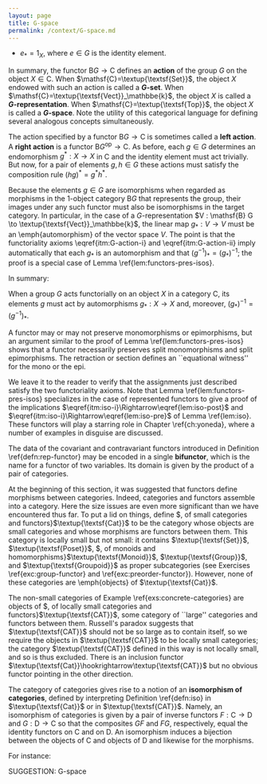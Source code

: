 ```yaml
---
layout: page
title: G-space
permalink: /context/G-space.md
---
```

-  $e_* = 1_X$, where $e \in G$ is the identity element.

In summary, the functor $\mathsf{B} G \to \mathsf{C}$ defines an **action** of the group $G$ on the object $X \in \mathsf{C}$. When $\mathsf{C}=\textup{\textsf{Set}}$, the object $X$ endowed with such an action is called a **$G$-set**. When $\mathsf{C}=\textup{\textsf{Vect}}_\mathbbe{k}$, the object $X$ is called a **$G$-representation**. When $\mathsf{C}=\textup{\textsf{Top}}$, the object $X$ is called a **$G$-space**. Note the utility of this categorical language for defining several analogous concepts simultaneously.


The action specified by a functor $\mathsf{B} G \to \mathsf{C}$ is sometimes called a **left action**. A **right action** is a functor $\mathsf{B} G^\mathrm{op} \to \mathsf{C}$. As before, each $g \in G$ determines an endomorphism $g^* : X \to X$ in $\mathsf{C}$ and the identity element must act trivially. But now, for a pair of elements $g,h \in G$ these actions must satisfy the composition rule $(hg)^*=g^*h^*$.

Because the elements $g \in G$ are isomorphisms when regarded as morphisms in the 1-object category $\mathsf{B} G$ that represents the group, their images under any such functor must also be isomorphisms in the target category. In particular, in the case of a $G$-representation $V : \mathsf{B} G \to \textup{\textsf{Vect}}_\mathbbe{k}$, the linear map $g_* : V \to V$ must be an \emph{automorphism} of the vector space $V$.
The point is that the functoriality axioms \eqref{itm:G-action-i} and \eqref{itm:G-action-ii} imply automatically that each $g_*$ is an automorphism and that $(g^{-1})_* = (g_*)^{-1}$; the proof is a special case of Lemma \ref{lem:functors-pres-isos}.


In summary:

 When a group $G$ acts functorially on an object $X$ in a category $\mathsf{C}$, its elements $g$ must act by automorphisms $g_* : X \to X$ and, moreover, $(g_*)^{-1} = (g^{-1})_*$.


A functor may or may not preserve monomorphisms or epimorphisms, but an argument similar to the proof of Lemma \ref{lem:functors-pres-isos} shows that a functor necessarily preserves split monomorphisms and split epimorphisms. The retraction or section defines an ``equational witness'' for the mono or the epi.



We leave it to the reader to verify that the assignments just described satisfy the two functoriality axioms. Note that Lemma \ref{lem:functors-pres-isos} specializes in the case of represented functors to give a proof of the implications $\eqref{itm:iso-i}\Rightarrow\eqref{lem:iso-post}$ and $\eqref{itm:iso-i}\Rightarrow\eqref{lem:iso-pre}$ of Lemma \ref{lem:iso}. These functors will play a starring role in Chapter \ref{ch:yoneda}, where a number of examples in disguise are discussed.

The data of the covariant and contravariant functors introduced in Definition \ref{defn:rep-functor} may be encoded in a single **bifunctor**, which is the name for a functor of two variables. Its domain is given by the product of a pair of categories.





At the beginning of this section, it was suggested that functors define morphisms between categories. Indeed, categories and functors assemble into a category. Here the size issues are even more significant than we have encountered thus far. To put a lid on things, define $, of small categories and functors}$\textup{\textsf{Cat}}$ to be the category whose objects are small categories and whose morphisms are functors between them. This category is locally small but not small: it contains $\textup{\textsf{Set}}$, $\textup{\textsf{Poset}}$, $, of monoids and homomorphisms}$\textup{\textsf{Monoid}}$,  $\textup{\textsf{Group}}$, and  $\textup{\textsf{Groupoid}}$  as proper subcategories (see Exercises \ref{exc:group-functor} and \ref{exc:preorder-functor}). However, none of these categories are \emph{objects} of $\textup{\textsf{Cat}}$.

 The non-small categories of Example \ref{exs:concrete-categories} are objects of $, of locally small categories and functors}$\textup{\textsf{CAT}}$, some category of ``large'' categories and functors between them. Russell's paradox suggests that $\textup{\textsf{CAT}}$ should not be so large as to contain itself, so we require the objects in $\textup{\textsf{CAT}}$ to be locally small categories; the category $\textup{\textsf{CAT}}$ defined in this way is not locally small, and so is thus excluded. There is an inclusion functor $\textup{\textsf{Cat}}\hookrightarrow\textup{\textsf{CAT}}$ but no obvious functor pointing in the other direction.

The category of categories gives rise to a notion of an **isomorphism of categories**, defined by interpreting Definition \ref{defn:iso} in $\textup{\textsf{Cat}}$ or in $\textup{\textsf{CAT}}$. Namely, an isomorphism of categories is given by a pair of inverse functors $F : \mathsf{C} \to \mathsf{D}$ and $G : \mathsf{D} \to \mathsf{C}$ so that the composites $GF$ and $FG$, respectively, equal the identity functors on $\mathsf{C}$ and on $\mathsf{D}$. An isomorphism induces a bijection between the objects of $\mathsf{C}$ and objects of $\mathsf{D}$ and likewise for the morphisms.

 For instance:


SUGGESTION: G-space
